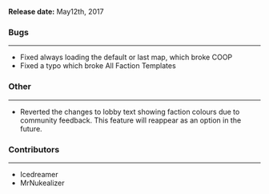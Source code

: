 **Release date:** May12th, 2017

### Bugs

------------------------------------------------------------------------

-   Fixed always loading the default or last map, which broke COOP
-   Fixed a typo which broke All Faction Templates

### Other

------------------------------------------------------------------------

-   Reverted the changes to lobby text showing faction colours due to
    community feedback. This feature will reappear as an option in the
    future.

### Contributors

------------------------------------------------------------------------

-   Icedreamer
-   MrNukealizer